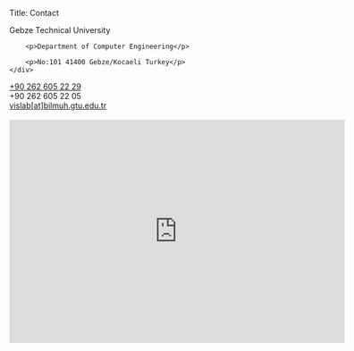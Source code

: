 Title: Contact


<div class="row">
	<div class="col-xs-1 text-right">                
		<i class="glyphicon glyphicon-home"></i> 
	</div>
	<div class="col-xs-11">
		<p>Gebze Technical University</p>

		<p>Department of Computer Engineering</p>

		<p>No:101 41400 Gebze/Kocaeli Turkey</p>
	</div>
</div>

<div class="row">
	<div class="col-xs-1 text-right">   
		<i class="glyphicon glyphicon-earphone"></i>              
	</div>
	<div class="col-xs-11">
		<a href="tel:+902626052229">+90 262 605 22 29</a>
	</div>
</div>


<div class="row">
	<div class="col-xs-1 text-right">   
		<i class="glyphicon glyphicon-print"></i>              
	</div>
	<div class="col-xs-11">
	+90 262 605 22 05
	</div>
</div>


<div class="row">
	<div class="col-xs-1 text-right">   
		<i class="glyphicon glyphicon-envelope"></i>              
	</div>
	<div class="col-xs-11">
		<a href="mailto:vislab{at}bilmuh.gtu.edu.tr">vislab[at]bilmuh.gtu.edu.tr</a>
	</div>
</div>

<br />
<div class="iframe-container docutils container">
	<iframe
	  width="600"
	  height="400"
	  frameborder="0" style="border:0;display: block;margin: 0 auto;"
	  src="https://www.google.com/maps/embed/v1/place?key=AIzaSyBTqh_dE8coksNN0Np1McIYWfFHq3VkRWk&q=Gebze+Teknik+Üniversitesi+Bilgisayar+Mühendisliği+Bölümü&maptype=roadmap">
	</iframe>
</div>
